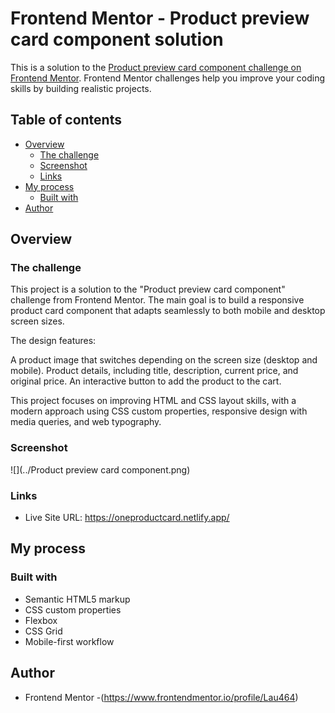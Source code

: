 # Frontend Mentor - Product preview card component solution

This is a solution to the [Product preview card component challenge on Frontend Mentor](https://www.frontendmentor.io/challenges/product-preview-card-component-GO7UmttRfa). Frontend Mentor challenges help you improve your coding skills by building realistic projects. 

## Table of contents

- [Overview](#overview)
  - [The challenge](#the-challenge)
  - [Screenshot](#screenshot)
  - [Links](#links)
- [My process](#my-process)
  - [Built with](#built-with)
- [Author](#author)


## Overview

### The challenge

This project is a solution to the "Product preview card component" challenge from Frontend Mentor. The main goal is to build a responsive product card component that adapts seamlessly to both mobile and desktop screen sizes.

The design features:

A product image that switches depending on the screen size (desktop and mobile).
Product details, including title, description, current price, and original price.
An interactive button to add the product to the cart.

This project focuses on improving HTML and CSS layout skills, with a modern approach using CSS custom properties, responsive design with media queries, and web typography.

### Screenshot

![](../Product preview card component.png)

### Links

- Live Site URL: https://oneproductcard.netlify.app/

## My process

### Built with

- Semantic HTML5 markup
- CSS custom properties
- Flexbox
- CSS Grid
- Mobile-first workflow


## Author

- Frontend Mentor -(https://www.frontendmentor.io/profile/Lau464)

